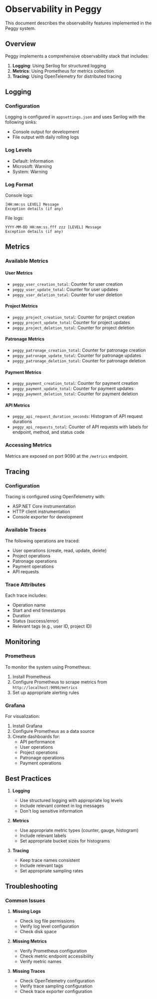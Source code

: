 # Observability in Peggy

This document describes the observability features implemented in the Peggy system.

## Overview

Peggy implements a comprehensive observability stack that includes:

1. **Logging**: Using Serilog for structured logging
2. **Metrics**: Using Prometheus for metrics collection
3. **Tracing**: Using OpenTelemetry for distributed tracing

## Logging

### Configuration

Logging is configured in `appsettings.json` and uses Serilog with the following sinks:
- Console output for development
- File output with daily rolling logs

### Log Levels

- Default: Information
- Microsoft: Warning
- System: Warning

### Log Format

Console logs:
```
[HH:mm:ss LEVEL] Message
Exception details (if any)
```

File logs:
```
YYYY-MM-DD HH:mm:ss.fff zzz [LEVEL] Message
Exception details (if any)
```

## Metrics

### Available Metrics

#### User Metrics
- `peggy_user_creation_total`: Counter for user creation
- `peggy_user_update_total`: Counter for user updates
- `peggy_user_deletion_total`: Counter for user deletion

#### Project Metrics
- `peggy_project_creation_total`: Counter for project creation
- `peggy_project_update_total`: Counter for project updates
- `peggy_project_deletion_total`: Counter for project deletion

#### Patronage Metrics
- `peggy_patronage_creation_total`: Counter for patronage creation
- `peggy_patronage_update_total`: Counter for patronage updates
- `peggy_patronage_deletion_total`: Counter for patronage deletion

#### Payment Metrics
- `peggy_payment_creation_total`: Counter for payment creation
- `peggy_payment_update_total`: Counter for payment updates
- `peggy_payment_deletion_total`: Counter for payment deletion

#### API Metrics
- `peggy_api_request_duration_seconds`: Histogram of API request durations
- `peggy_api_requests_total`: Counter of API requests with labels for endpoint, method, and status code

### Accessing Metrics

Metrics are exposed on port 9090 at the `/metrics` endpoint.

## Tracing

### Configuration

Tracing is configured using OpenTelemetry with:
- ASP.NET Core instrumentation
- HTTP client instrumentation
- Console exporter for development

### Available Traces

The following operations are traced:
- User operations (create, read, update, delete)
- Project operations
- Patronage operations
- Payment operations
- API requests

### Trace Attributes

Each trace includes:
- Operation name
- Start and end timestamps
- Duration
- Status (success/error)
- Relevant tags (e.g., user ID, project ID)

## Monitoring

### Prometheus

To monitor the system using Prometheus:

1. Install Prometheus
2. Configure Prometheus to scrape metrics from `http://localhost:9090/metrics`
3. Set up appropriate alerting rules

### Grafana

For visualization:

1. Install Grafana
2. Configure Prometheus as a data source
3. Create dashboards for:
   - API performance
   - User operations
   - Project operations
   - Patronage operations
   - Payment operations

## Best Practices

1. **Logging**
   - Use structured logging with appropriate log levels
   - Include relevant context in log messages
   - Don't log sensitive information

2. **Metrics**
   - Use appropriate metric types (counter, gauge, histogram)
   - Include relevant labels
   - Set appropriate bucket sizes for histograms

3. **Tracing**
   - Keep trace names consistent
   - Include relevant tags
   - Set appropriate sampling rates

## Troubleshooting

### Common Issues

1. **Missing Logs**
   - Check log file permissions
   - Verify log level configuration
   - Check disk space

2. **Missing Metrics**
   - Verify Prometheus configuration
   - Check metric endpoint accessibility
   - Verify metric names

3. **Missing Traces**
   - Check OpenTelemetry configuration
   - Verify trace sampling configuration
   - Check trace exporter configuration 